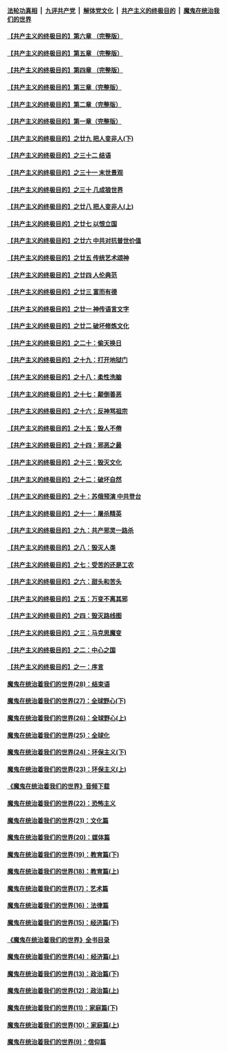 

####  [法轮功真相](../../../../basic/blob/master/README.md?t=06290502) &nbsp;|&nbsp; [九评共产党](../../../../9ping.md/blob/master/README.md?t=06290502) &nbsp;|&nbsp; [解体党文化](../../../../jtdwh.md/blob/master/README.md?t=06290502)  &nbsp;|&nbsp; [共产主义的终极目的](../../../../gczydzjmd.md/blob/master/README.md?t=06290502) &nbsp;|&nbsp; [魔鬼在统治我们的世界](../../../../mgztzwmdsj.md/blob/master/README.md?t=06290502) 

#### [【共产主义的终极目的】第六章 （完整版）](../pages/nsc422/n11428913.md?t=06290502) 

#### [【共产主义的终极目的】第五章 （完整版）](../pages/nsc422/n11428912.md?t=06290502) 

#### [【共产主义的终极目的】第四章 （完整版）](../pages/nsc422/n11428907.md?t=06290502) 

#### [【共产主义的终极目的】第三章（完整版）](../pages/nsc422/n11428848.md?t=06290502) 

#### [【共产主义的终极目的】第二章（完整版）](../pages/nsc422/n11428831.md?t=06290502) 

#### [【共产主义的终极目的】第一章（完整版）](../pages/nsc422/n11417651.md?t=06290502) 

#### [【共产主义的终极目的】之廿九 把人变非人(下)](../pages/nsc422/n11344140.md?t=06290502) 

#### [【共产主义的终极目的】之三十二 结语](../pages/nsc422/n11360535.md?t=06290502) 

#### [【共产主义的终极目的】之三十一 末世景观](../pages/nsc422/n11351129.md?t=06290502) 

#### [【共产主义的终极目的】之三十 几成狼世界](../pages/nsc422/n11348280.md?t=06290502) 

#### [【共产主义的终极目的】之廿八 把人变非人(上)](../pages/nsc422/n11340492.md?t=06290502) 

#### [【共产主义的终极目的】之廿七 以恨立国](../pages/nsc422/n11336944.md?t=06290502) 

#### [【共产主义的终极目的】之廿六 中共对抗普世价值](../pages/nsc422/n11324785.md?t=06290502) 

#### [【共产主义的终极目的】之廿五 传统艺术颂神](../pages/nsc422/n11296396.md?t=06290502) 

#### [【共产主义的终极目的】之廿四 人伦典范](../pages/nsc422/n11296397.md?t=06290502) 

#### [【共产主义的终极目的】之廿三 富而有德](../pages/nsc422/n11283598.md?t=06290502) 

#### [【共产主义的终极目的】之廿一 神传语言文字](../pages/nsc422/n11263265.md?t=06290502) 

#### [【共产主义的终极目的】之廿二 破坏修炼文化](../pages/nsc422/n11245728.md?t=06290502) 

#### [【共产主义的终极目的】之二十：偷天换日](../pages/nsc422/n11238846.md?t=06290502) 

#### [【共产主义的终极目的】之十九：打开地狱门](../pages/nsc422/n11206376.md?t=06290502) 

#### [【共产主义的终极目的】之十八：柔性洗脑](../pages/nsc422/n11199994.md?t=06290502) 

#### [【共产主义的终极目的】之十七：颠倒善恶](../pages/nsc422/n11179782.md?t=06290502) 

#### [【共产主义的终极目的】之十六：反神骂祖宗](../pages/nsc422/n11166798.md?t=06290502) 

#### [【共产主义的终极目的】之十五：毁人不倦](../pages/nsc422/n11166792.md?t=06290502) 

#### [【共产主义的终极目的】之十四：邪恶之最](../pages/nsc422/n11150249.md?t=06290502) 

#### [【共产主义的终极目的】之十三：毁灭文化](../pages/nsc422/n11135227.md?t=06290502) 

#### [【共产主义的终极目的】之十二：破坏自然](../pages/nsc422/n11135214.md?t=06290502) 

#### [【共产主义的终极目的】之十：苏俄预演 中共登台](../pages/nsc422/n11118424.md?t=06290502) 

#### [【共产主义的终极目的】之十一：屠杀精英](../pages/nsc422/n11118442.md?t=06290502) 

#### [【共产主义的终极目的】之九：共产邪灵一路杀](../pages/nsc422/n11114139.md?t=06290502) 

#### [【共产主义的终极目的】之八：毁灭人类](../pages/nsc422/n11108503.md?t=06290502) 

#### [【共产主义的终极目的】之七：受苦的还是工农](../pages/nsc422/n11101809.md?t=06290502) 

#### [【共产主义的终极目的】之六：甜头和苦头](../pages/nsc422/n11096971.md?t=06290502) 

#### [【共产主义的终极目的】之五：万变不离其邪](../pages/nsc422/n11091285.md?t=06290502) 

#### [【共产主义的终极目的】之四：毁灭路线图](../pages/nsc422/n11086284.md?t=06290502) 

#### [【共产主义的终极目的】之三：马克思魔变](../pages/nsc422/n11061941.md?t=06290502) 

#### [【共产主义的终极目的】之二：中心之国](../pages/nsc422/n11047728.md?t=06290502) 

#### [【共产主义的终极目的】之一：序言](../pages/nsc422/n11086077.md?t=06290502) 

#### [魔鬼在统治着我们的世界(28)：结束语](../pages/nsc422/n10936246.md?t=06290502) 

#### [魔鬼在统治着我们的世界(27)：全球野心(下)](../pages/nsc422/n10928319.md?t=06290502) 

#### [魔鬼在统治着我们的世界(26)：全球野心(上)](../pages/nsc422/n10900318.md?t=06290502) 

#### [魔鬼在统治着我们的世界(25)：全球化](../pages/nsc422/n10788205.md?t=06290502) 

#### [魔鬼在统治着我们的世界(24)：环保主义(下)](../pages/nsc422/n10695307.md?t=06290502) 

#### [魔鬼在统治着我们的世界(23)：环保主义(上)](../pages/nsc422/n10688613.md?t=06290502) 

#### [《魔鬼在统治着我们的世界》音频下载](../pages/nsc422/n10635553.md?t=06290502) 

#### [魔鬼在统治着我们的世界(22)：恐怖主义](../pages/nsc422/n10614727.md?t=06290502) 

#### [魔鬼在统治着我们的世界(21)：文化篇](../pages/nsc422/n10597706.md?t=06290502) 

#### [魔鬼在统治着我们的世界(20)：媒体篇](../pages/nsc422/n10586579.md?t=06290502) 

#### [魔鬼在统治着我们的世界(19)：教育篇(下)](../pages/nsc422/n10564808.md?t=06290502) 

#### [魔鬼在统治着我们的世界(18)：教育篇(上)](../pages/nsc422/n10526970.md?t=06290502) 

#### [魔鬼在统治着我们的世界(17)：艺术篇](../pages/nsc422/n10499093.md?t=06290502) 

#### [魔鬼在统治着我们的世界(16)：法律篇](../pages/nsc422/n10485969.md?t=06290502) 

#### [魔鬼在统治着我们的世界(15)：经济篇(下)](../pages/nsc422/n10469975.md?t=06290502) 

#### [《魔鬼在统治着我们的世界》全书目录](../pages/nsc422/n10464261.md?t=06290502) 

#### [魔鬼在统治着我们的世界(14)：经济篇(上)](../pages/nsc422/n10457370.md?t=06290502) 

#### [魔鬼在统治着我们的世界(13)：政治篇(下)](../pages/nsc422/n10448270.md?t=06290502) 

#### [魔鬼在统治着我们的世界(12)：政治篇(上)](../pages/nsc422/n10444576.md?t=06290502) 

#### [魔鬼在统治着我们的世界(11)：家庭篇(下)](../pages/nsc422/n10440961.md?t=06290502) 

#### [魔鬼在统治着我们的世界(10)：家庭篇(上)](../pages/nsc422/n10435448.md?t=06290502) 

#### [魔鬼在统治着我们的世界(9)：信仰篇](../pages/nsc422/n10432159.md?t=06290502) 

